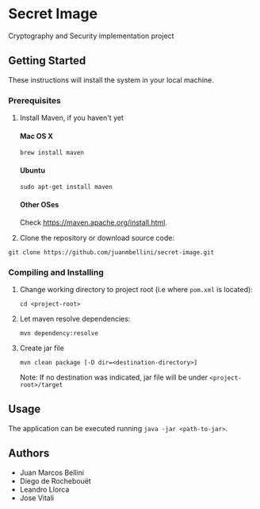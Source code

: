 # Secret Image
 Cryptography and Security implementation project
 
 ## Getting Started
 
 These instructions will install the system in your local machine.
  
 ### Prerequisites
  
 1. Install Maven, if you haven't yet
     #### Mac OS X
     ```
     brew install maven
     ```
     
     #### Ubuntu
     ```
     sudo apt-get install maven
     ```
     
     #### Other OSes
     Check https://maven.apache.org/install.html.
 
 2. Clone the repository or download source code:
 ```
 git clone https://github.com/juanmbellini/secret-image.git
 ```    
 
 ### Compiling and Installing
 
 1. Change working directory to project root (i.e where ```pom.xml``` is located):
     ```
     cd <project-root>
     ```
 
 2. Let maven resolve dependencies:
     ```
     mvn dependency:resolve
     ```
 
 3. Create jar file
     ```
     mvn clean package [-D dir=<destination-directory>]
     ```
     Note: If no destination was indicated, jar file will be under ``` <project-root>/target ```
 
 ## Usage
 The application can be executed running ```java -jar <path-to-jar>```.
 
 ## Authors
 * Juan Marcos Bellini
 * Diego de Rochebouët
 * Leandro Llorca
 * Jose Vitali